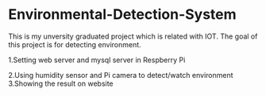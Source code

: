 # Environmental-Detection-System
This is my unversity graduated project which is related with IOT.
The goal of this project is for detecting environment.

1.Setting web server and mysql server in Respberry Pi


2.Using humidity sensor and Pi camera to detect/watch environment
3.Showing the result on website
